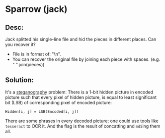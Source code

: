 # Sparrow (jack)

## Desc:

Jack splitted his single-line file and hid the pieces in different places. Can you recover it? 

* File is in format of: "<single-line>\n". 
* You can recover the original file by joining each piece with spaces. (e.g. " ".join(pieces)) 


## Solution:

It's a [steganography](https://en.wikipedia.org/wiki/Steganography) problem:
There is a 1-bit hidden picture in encoded picture such that every pixel of hidden picture, is equal to least significant bit (LSB) of corresponding pixel of encoded picture:

```
Hidden[i, j] = LSB(Encoded[i, j])
```

There are some phrases in every decoded picture; one could use tools like `tesseract` to OCR it. And the flag is the result of concatting and `md5`ing them all.
